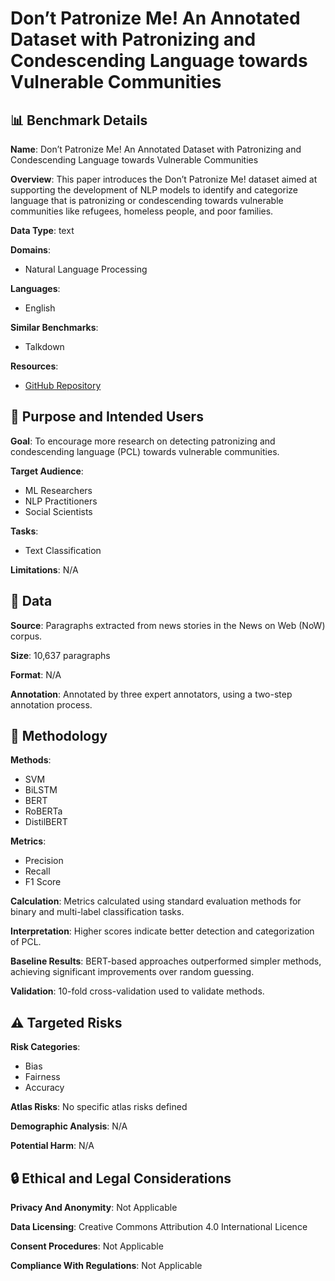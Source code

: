 # Don’t Patronize Me! An Annotated Dataset with Patronizing and Condescending Language towards Vulnerable Communities

## 📊 Benchmark Details

**Name**: Don’t Patronize Me! An Annotated Dataset with Patronizing and Condescending Language towards Vulnerable Communities

**Overview**: This paper introduces the Don’t Patronize Me! dataset aimed at supporting the development of NLP models to identify and categorize language that is patronizing or condescending towards vulnerable communities like refugees, homeless people, and poor families.

**Data Type**: text

**Domains**:
- Natural Language Processing

**Languages**:
- English

**Similar Benchmarks**:
- Talkdown

**Resources**:
- [GitHub Repository](https://github.com/Perez-AlmendrosC/dontpatronizeme)

## 🎯 Purpose and Intended Users

**Goal**: To encourage more research on detecting patronizing and condescending language (PCL) towards vulnerable communities.

**Target Audience**:
- ML Researchers
- NLP Practitioners
- Social Scientists

**Tasks**:
- Text Classification

**Limitations**: N/A

## 💾 Data

**Source**: Paragraphs extracted from news stories in the News on Web (NoW) corpus.

**Size**: 10,637 paragraphs

**Format**: N/A

**Annotation**: Annotated by three expert annotators, using a two-step annotation process.

## 🔬 Methodology

**Methods**:
- SVM
- BiLSTM
- BERT
- RoBERTa
- DistilBERT

**Metrics**:
- Precision
- Recall
- F1 Score

**Calculation**: Metrics calculated using standard evaluation methods for binary and multi-label classification tasks.

**Interpretation**: Higher scores indicate better detection and categorization of PCL.

**Baseline Results**: BERT-based approaches outperformed simpler methods, achieving significant improvements over random guessing.

**Validation**: 10-fold cross-validation used to validate methods.

## ⚠️ Targeted Risks

**Risk Categories**:
- Bias
- Fairness
- Accuracy

**Atlas Risks**:
No specific atlas risks defined

**Demographic Analysis**: N/A

**Potential Harm**: N/A

## 🔒 Ethical and Legal Considerations

**Privacy And Anonymity**: Not Applicable

**Data Licensing**: Creative Commons Attribution 4.0 International Licence

**Consent Procedures**: Not Applicable

**Compliance With Regulations**: Not Applicable
